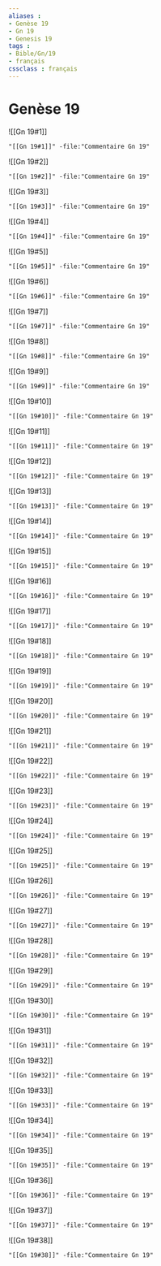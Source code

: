 ```yaml
---
aliases : 
- Genèse 19
- Gn 19
- Genesis 19
tags : 
- Bible/Gn/19
- français
cssclass : français
---
```


# Genèse 19

![[Gn 19#1]]

```query
"[[Gn 19#1]]" -file:"Commentaire Gn 19"
```

![[Gn 19#2]]

```query
"[[Gn 19#2]]" -file:"Commentaire Gn 19"
```

![[Gn 19#3]]

```query
"[[Gn 19#3]]" -file:"Commentaire Gn 19"
```

![[Gn 19#4]]

```query
"[[Gn 19#4]]" -file:"Commentaire Gn 19"
```

![[Gn 19#5]]

```query
"[[Gn 19#5]]" -file:"Commentaire Gn 19"
```

![[Gn 19#6]]

```query
"[[Gn 19#6]]" -file:"Commentaire Gn 19"
```

![[Gn 19#7]]

```query
"[[Gn 19#7]]" -file:"Commentaire Gn 19"
```

![[Gn 19#8]]

```query
"[[Gn 19#8]]" -file:"Commentaire Gn 19"
```

![[Gn 19#9]]

```query
"[[Gn 19#9]]" -file:"Commentaire Gn 19"
```

![[Gn 19#10]]

```query
"[[Gn 19#10]]" -file:"Commentaire Gn 19"
```

![[Gn 19#11]]

```query
"[[Gn 19#11]]" -file:"Commentaire Gn 19"
```

![[Gn 19#12]]

```query
"[[Gn 19#12]]" -file:"Commentaire Gn 19"
```

![[Gn 19#13]]

```query
"[[Gn 19#13]]" -file:"Commentaire Gn 19"
```

![[Gn 19#14]]

```query
"[[Gn 19#14]]" -file:"Commentaire Gn 19"
```

![[Gn 19#15]]

```query
"[[Gn 19#15]]" -file:"Commentaire Gn 19"
```

![[Gn 19#16]]

```query
"[[Gn 19#16]]" -file:"Commentaire Gn 19"
```

![[Gn 19#17]]

```query
"[[Gn 19#17]]" -file:"Commentaire Gn 19"
```

![[Gn 19#18]]

```query
"[[Gn 19#18]]" -file:"Commentaire Gn 19"
```

![[Gn 19#19]]

```query
"[[Gn 19#19]]" -file:"Commentaire Gn 19"
```

![[Gn 19#20]]

```query
"[[Gn 19#20]]" -file:"Commentaire Gn 19"
```

![[Gn 19#21]]

```query
"[[Gn 19#21]]" -file:"Commentaire Gn 19"
```

![[Gn 19#22]]

```query
"[[Gn 19#22]]" -file:"Commentaire Gn 19"
```

![[Gn 19#23]]

```query
"[[Gn 19#23]]" -file:"Commentaire Gn 19"
```

![[Gn 19#24]]

```query
"[[Gn 19#24]]" -file:"Commentaire Gn 19"
```

![[Gn 19#25]]

```query
"[[Gn 19#25]]" -file:"Commentaire Gn 19"
```

![[Gn 19#26]]

```query
"[[Gn 19#26]]" -file:"Commentaire Gn 19"
```

![[Gn 19#27]]

```query
"[[Gn 19#27]]" -file:"Commentaire Gn 19"
```

![[Gn 19#28]]

```query
"[[Gn 19#28]]" -file:"Commentaire Gn 19"
```

![[Gn 19#29]]

```query
"[[Gn 19#29]]" -file:"Commentaire Gn 19"
```

![[Gn 19#30]]

```query
"[[Gn 19#30]]" -file:"Commentaire Gn 19"
```

![[Gn 19#31]]

```query
"[[Gn 19#31]]" -file:"Commentaire Gn 19"
```

![[Gn 19#32]]

```query
"[[Gn 19#32]]" -file:"Commentaire Gn 19"
```

![[Gn 19#33]]

```query
"[[Gn 19#33]]" -file:"Commentaire Gn 19"
```

![[Gn 19#34]]

```query
"[[Gn 19#34]]" -file:"Commentaire Gn 19"
```

![[Gn 19#35]]

```query
"[[Gn 19#35]]" -file:"Commentaire Gn 19"
```

![[Gn 19#36]]

```query
"[[Gn 19#36]]" -file:"Commentaire Gn 19"
```

![[Gn 19#37]]

```query
"[[Gn 19#37]]" -file:"Commentaire Gn 19"
```

![[Gn 19#38]]

```query
"[[Gn 19#38]]" -file:"Commentaire Gn 19"
```


